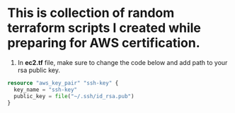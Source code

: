 # This is collection of random terraform scripts I created while preparing for AWS certification.

1. In **ec2.tf** file, make sure to change the code below and add path to your rsa public key.

```terraform
resource "aws_key_pair" "ssh-key" {
  key_name = "ssh-key"
  public_key = file("~/.ssh/id_rsa.pub")
}
```
